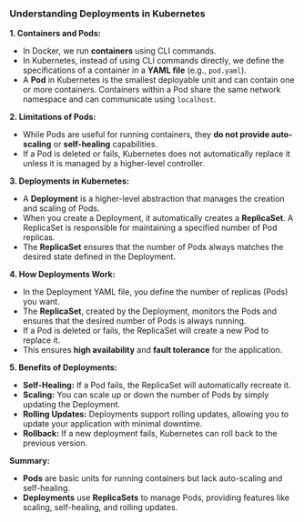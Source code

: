 ### Understanding Deployments in Kubernetes

**1. Containers and Pods:**
- In Docker, we run **containers** using CLI commands.
- In Kubernetes, instead of using CLI commands directly, we define the specifications of a container in a **YAML file** (e.g., `pod.yaml`).
- A **Pod** in Kubernetes is the smallest deployable unit and can contain one or more containers. Containers within a Pod share the same network namespace and can communicate using `localhost`.

**2. Limitations of Pods:**
- While Pods are useful for running containers, they **do not provide auto-scaling** or **self-healing** capabilities.
- If a Pod is deleted or fails, Kubernetes does not automatically replace it unless it is managed by a higher-level controller.

**3. Deployments in Kubernetes:**
- A **Deployment** is a higher-level abstraction that manages the creation and scaling of Pods.
- When you create a Deployment, it automatically creates a **ReplicaSet**. A ReplicaSet is responsible for maintaining a specified number of Pod replicas.
- The **ReplicaSet** ensures that the number of Pods always matches the desired state defined in the Deployment.

**4. How Deployments Work:**
- In the Deployment YAML file, you define the number of replicas (Pods) you want.
- The **ReplicaSet**, created by the Deployment, monitors the Pods and ensures that the desired number of Pods is always running.
- If a Pod is deleted or fails, the ReplicaSet will create a new Pod to replace it.
- This ensures **high availability** and **fault tolerance** for the application.

**5. Benefits of Deployments:**
- **Self-Healing:** If a Pod fails, the ReplicaSet will automatically recreate it.
- **Scaling:** You can scale up or down the number of Pods by simply updating the Deployment.
- **Rolling Updates:** Deployments support rolling updates, allowing you to update your application with minimal downtime.
- **Rollback:** If a new deployment fails, Kubernetes can roll back to the previous version.

**Summary:**
- **Pods** are basic units for running containers but lack auto-scaling and self-healing.
- **Deployments** use **ReplicaSets** to manage Pods, providing features like scaling, self-healing, and rolling updates.

